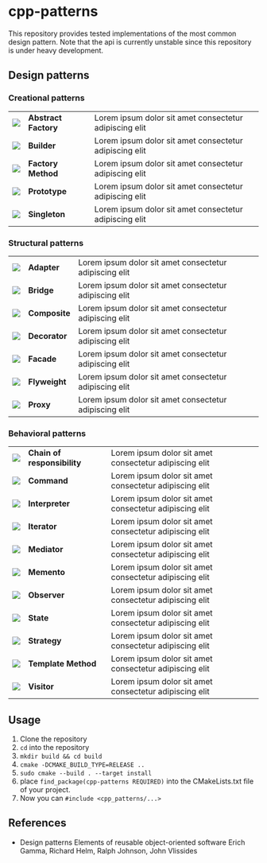 
# cpp-patterns

This repository provides tested implementations of the most common design pattern. Note that the api is currently unstable since this repository is under heavy development.

<!--<table>
    <tr>
        <th>Build</th>
        <th>Tests</th>
        <th>Coverage</th>
        <th>Quality</th>
    </tr>
    <tr>
        <td><img src="https://img.shields.io/appveyor/ci/:user/:repo.svg"></td>
        <td><img src="https://img.shields.io/jenkins/t/https/jenkins.qa.ubuntu.com/view/Precise/view/All%20Precise/job/precise-desktop-amd64_default.svg"></td>
        <td><img src="https://img.shields.io/badge/coverage-95%25-green.svg?maxAge=2592000"></td>
        <td><img src="https://img.shields.io/scrutinizer/g/filp/whoops.svg"></td>
    </tr>
</table>-->


## Design patterns

### Creational patterns

<table>
  <tr>  
    <td><img src="https://image0.flaticon.com/icons/png/32/33/33519.png"></td>
    <td><b>Abstract Factory</b></td>
    <td>Lorem ipsum dolor sit amet consectetur adipiscing elit</td>
  </tr>
  <tr>
    <td><img src="https://image0.flaticon.com/icons/png/32/497/497457.png"></td>
    <td><b>Builder</b></td>
    <td>Lorem ipsum dolor sit amet consectetur adipiscing elit</td>
  </tr>
  <tr>
    <td><img src="https://image0.flaticon.com/icons/png/32/1198/1198486.png"></td>
    <td><b>Factory Method</b></td>
    <td>Lorem ipsum dolor sit amet consectetur adipiscing elit</td>
  </tr>
  <tr>
    <td><img src="https://image0.flaticon.com/icons/png/32/1177/1177838.png"></td>
    <td><b>Prototype</b></td>
    <td>Lorem ipsum dolor sit amet consectetur adipiscing elit</td>
  </tr>
  <tr>
    <td><img src="https://image0.flaticon.com/icons/png/32/91/91202.png"></td>
    <td><b>Singleton</b></td>
    <td>Lorem ipsum dolor sit amet consectetur adipiscing elit</td>
  </tr>
</table>

### Structural patterns

<table>
  <tr>
    <td><img src="https://image0.flaticon.com/icons/png/32/1183/1183044.png"></td>
    <td><b>Adapter</b></td>
    <td>Lorem ipsum dolor sit amet consectetur adipiscing elit</td>
  </tr>
  <tr>
    <td><img src="https://image0.flaticon.com/icons/png/32/1201/1201691.png"></td>
    <td><b>Bridge</b></td>
    <td>Lorem ipsum dolor sit amet consectetur adipiscing elit</td>
  </tr>
  <tr>
    <td><img src="https://image0.flaticon.com/icons/png/32/31/31714.png"></td>
    <td><b>Composite</b></td>
    <td>Lorem ipsum dolor sit amet consectetur adipiscing elit</td>
  </tr>
  <tr>
    <td><img src="https://image0.flaticon.com/icons/png/32/1146/1146073.png"></td>
    <td><b>Decorator</b></td>
    <td>Lorem ipsum dolor sit amet consectetur adipiscing elit</td>
  </tr>
  <tr>
    <td><img src="https://image0.flaticon.com/icons/png/32/74/74827.png"></td>
    <td><b>Facade</b></td>
    <td>Lorem ipsum dolor sit amet consectetur adipiscing elit</td>
  </tr>
  <tr>
    <td><img src="https://image0.flaticon.com/icons/png/32/1167/1167838.png"></td>
    <td><b>Flyweight</b></td>
    <td>Lorem ipsum dolor sit amet consectetur adipiscing elit</td>
  </tr>
  <tr>
    <td><img src="https://image0.flaticon.com/icons/png/32/150/150179.png"></td>
    <td><b>Proxy</b></td>
    <td>Lorem ipsum dolor sit amet consectetur adipiscing elit</td>
  </tr>
</table>

### Behavioral patterns

<table>
  <tr>
    <td><img src="https://image0.flaticon.com/icons/png/32/455/455691.png"></td>
    <td><b>Chain of responsibility</b></td>
    <td>Lorem ipsum dolor sit amet consectetur adipiscing elit</td>
  </tr>
  <tr>
    <td><img src="https://image0.flaticon.com/icons/png/32/0/655.png"></td>
    <td><b>Command</b></td>
    <td>Lorem ipsum dolor sit amet consectetur adipiscing elit</td>
  </tr>
  <tr>
    <td><img src="https://image0.flaticon.com/icons/png/32/455/455691.png"></td>
    <td><b>Interpreter</b></td>
    <td>Lorem ipsum dolor sit amet consectetur adipiscing elit</td>
  </tr>
  <tr>
    <td><img src="https://image0.flaticon.com/icons/png/32/2/2160.png"></td>
    <td><b>Iterator</b></td>
    <td>Lorem ipsum dolor sit amet consectetur adipiscing elit</td>
  </tr>
  <tr>
    <td><img src="https://image0.flaticon.com/icons/png/32/115/115902.png"></td>
    <td><b>Mediator</b></td>
    <td>Lorem ipsum dolor sit amet consectetur adipiscing elit</td>
  </tr>
  <tr>
    <td><img src="https://image0.flaticon.com/icons/png/32/61/61122.png"></td>
    <td><b>Memento</b></td>
    <td>Lorem ipsum dolor sit amet consectetur adipiscing elit</td>
  </tr>
  <tr>
    <td><img src="https://image0.flaticon.com/icons/png/32/159/159604.png"></td>
    <td><b>Observer</b></td>
    <td>Lorem ipsum dolor sit amet consectetur adipiscing elit</td>
  </tr>
  <tr>
    <td><img src="https://image0.flaticon.com/icons/png/32/13/13802.png"></td>
    <td><b>State</b></td>
    <td>Lorem ipsum dolor sit amet consectetur adipiscing elit</td>
  </tr>
  <tr>
    <td><img src="https://image0.flaticon.com/icons/png/32/115/115917.png"></td>
    <td><b>Strategy</b></td>
    <td>Lorem ipsum dolor sit amet consectetur adipiscing elit</td>
  </tr>
  <tr>
    <td><img src="https://image0.flaticon.com/icons/png/32/14/14714.png"></td>
    <td><b>Template Method</b></td>
    <td>Lorem ipsum dolor sit amet consectetur adipiscing elit</td>
  </tr>
  <tr>
    <td><img src="https://image0.flaticon.com/icons/png/32/10/10952.png"></td>
    <td><b>Visitor</b></td>
    <td>Lorem ipsum dolor sit amet consectetur adipiscing elit</td>
  </tr>
</table>


## Usage
1. Clone the repository
1. <code>cd</code> into the repository
1. <code>mkdir build && cd build</code>
1. <code>cmake -DCMAKE_BUILD_TYPE=RELEASE ..</code>
1. <code>sudo cmake --build . --target install</code>
1. place <code>find_package(cpp-patterns REQUIRED)</code> into the CMakeLists.txt file of your project.
1. Now you can <code>#include <cpp_patterns/...></code>


## References

* Design patterns Elements of reusable object-oriented software Erich Gamma, Richard Helm, Ralph Johnson, John Vlissides